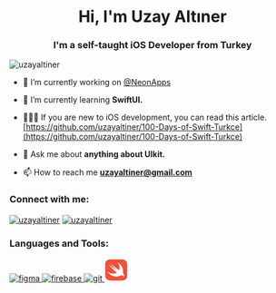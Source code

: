 <h1 align="center">Hi, I'm Uzay Altıner</h1>
<h3 align="center">I'm a self-taught iOS Developer from Turkey</h3>

<p align="left"> <img src="https://komarev.com/ghpvc/?username=uzayaltiner&label=Profile%20views&color=00a8e0&style=flat" alt="uzayaltiner" /> </p>

- 🔭 I’m currently working on [@NeonApps](https://github.com/neon-apps)

- 🌱 I’m currently learning **SwiftUI.**

- 👨🏻‍💻 If you are new to iOS development, you can read this article. [https://github.com/uzayaltiner/100-Days-of-Swift-Turkce](https://github.com/uzayaltiner/100-Days-of-Swift-Turkce)

- 💬 Ask me about **anything about UIkit.**

- 📫 How to reach me **uzayaltiner@gmail.com**

<h3 align="left">Connect with me:</h3>
<p align="left">
<a href="https://twitter.com/uzayaltiner" target="blank"><img align="center" src="https://raw.githubusercontent.com/rahuldkjain/github-profile-readme-generator/master/src/images/icons/Social/twitter.svg" alt="uzayaltiner" height="30" width="40" /></a>
<a href="https://linkedin.com/in/uzayaltiner" target="blank"><img align="center" src="https://raw.githubusercontent.com/rahuldkjain/github-profile-readme-generator/master/src/images/icons/Social/linked-in-alt.svg" alt="uzayaltiner" height="30" width="40" /></a>
</p>

<h3 align="left">Languages and Tools:</h3>
<p align="left"> <a href="https://www.figma.com/" target="_blank" rel="noreferrer"> <img src="https://www.vectorlogo.zone/logos/figma/figma-icon.svg" alt="figma" width="40" height="40"/> </a> <a href="https://firebase.google.com/" target="_blank" rel="noreferrer"> <img src="https://www.vectorlogo.zone/logos/firebase/firebase-icon.svg" alt="firebase" width="40" height="40"/> </a> <a href="https://git-scm.com/" target="_blank" rel="noreferrer"> <img src="https://www.vectorlogo.zone/logos/git-scm/git-scm-icon.svg" alt="git" width="40" height="40"/> </a> <a href="https://developer.apple.com/swift/" target="_blank" rel="noreferrer"> <img src="https://raw.githubusercontent.com/devicons/devicon/master/icons/swift/swift-original.svg" alt="swift" width="40" height="40"/> </a> </p>
